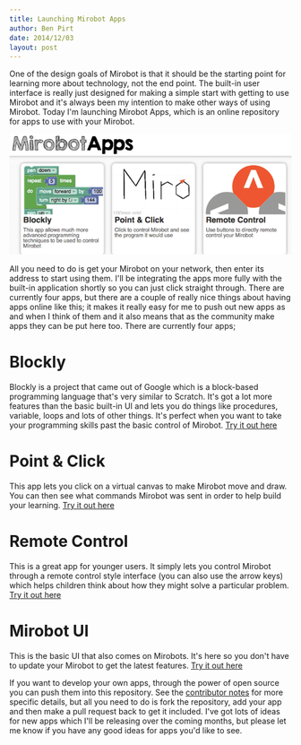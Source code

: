 ```yaml
---
title: Launching Mirobot Apps
author: Ben Pirt
date: 2014/12/03
layout: post
---
```


One of the design goals of Mirobot is that it should be the starting point for learning more about technology, not the end point. The built-in user interface is really just designed for making a simple start with getting to use Mirobot and it's always been my intention to make other ways of using Mirobot. Today I'm launching Mirobot Apps, which is an online repository for apps to use with your Mirobot.

![Apps](/assets/apps/apps.png "Apps")

All you need to do is get your Mirobot on your network, then enter its address to start using them. I'll be integrating the apps more fully with the built-in application shortly so you can just click straight through. There are currently four apps, but there are a couple of really nice things about having apps online like this; it makes it really easy for me to push out new apps as and when I think of them and it also means that as the community make apps they can be put here too. There are currently four apps;

Blockly
=======
Blockly is a project that came out of Google which is a block-based programming language that's very similar to Scratch. It's got a lot more features than the basic built-in UI and lets you do things like procedures, variable, loops and lots of other things. It's perfect when you want to take your programming skills past the basic control of Mirobot. [Try it out here](https://apss.mirobot.io/blockly/)

Point & Click
=============
This app lets you click on a virtual canvas to make Mirobot move and draw. You can then see what commands Mirobot was sent in order to help build your learning. [Try it out here](https://apss.mirobot.io/point-click/)

Remote Control
==============
This is a great app for younger users. It simply lets you control Mirobot through a remote control style interface (you can also use the arrow keys) which helps children think about how they might solve a particular problem. [Try it out here](https://apss.mirobot.io/remote/)

Mirobot UI
==========
This is the basic UI that also comes on Mirobots. It's here so you don't have to update your Mirobot to get the latest features. [Try it out here](https://apss.mirobot.io/mirobot-ui/)

If you want to develop your own apps, through the power of open source you can push them into this repository. See the [contributor notes](https://github.com/bjpirt/apps.mirobot.io) for more specific details, but all you need to do is fork the repository, add your app and then make a pull request back to get it included. I've got lots of ideas for new apps which I'll be releasing over the coming months, but please let me know if you have any good ideas for apps you'd like to see.